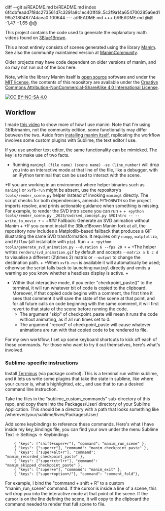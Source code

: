 diff --git a/README.md b/README.md
index 6f4dbfeadd7f8dc273561d7c3291a8c1ec401f49..5c3f9a14a654700285a6ed199a218048774daea0 100644
--- a/README.md
+++ b/README.md
@@ -1,47 +1,65 @@
 
 This project contains the code used to generate the explanatory math videos found on [3Blue1Brown](https://www.3blue1brown.com/).
 
 This almost entirely consists of scenes generated using the library [Manim](https://github.com/3b1b/manim).  See also the community maintained version at [ManimCommunity](https://github.com/ManimCommunity/manim/).
 
 Older projects may have code dependent on older versions of manim, and so may not run out of the box here.
 
 Note, while the library Manim itself is [open source](https://opensource.org/osd) software and under the [MIT license](https://github.com/3b1b/manim/blob/master/LICENSE.md), the contents of this repository are available under the [Creative Commons Attribution-NonCommercial-ShareAlike 4.0 International License][cc-by-nc-sa].
 
 [![CC BY-NC-SA 4.0][cc-by-nc-sa-image]][cc-by-nc-sa]
 
 [cc-by-nc-sa]: http://creativecommons.org/licenses/by-nc-sa/4.0/
 [cc-by-nc-sa-image]: https://licensebuttons.net/l/by-nc-sa/4.0/88x31.png
 
 ## Workflow
 
 I made [this video](https://youtu.be/rbu7Zu5X1zI) to show more of how I use manim. Note that I'm using 3b1b/manim, not the community edition, some functionality may differ between the two. Aside from [installing manim itself](https://github.com/3b1b/manim?tab=readme-ov-file#installation), replicating the workflow involves some custom plugins with Sublime, the text editor I use.
 
 If you use another text editor, the same functionality can be mimicked. The key is to make use of two facts.
 
 - Running `manimgl (file name) (scene name) -se (line_number)` will drop you into an interactive mode at that line of the file, like a debugger, with an iPython terminal that can be used to interact with the scene.
 
+If you are working in an environment where helper binaries such as `manimgl` or `xvfb-run` might be absent, use the repository’s `tools/render_scene.py` helper instead of invoking `manimgl` directly. The script checks for both dependencies, amends `PYTHONPATH` so the project imports resolve, and prints actionable guidance when something is missing. For example, to render the SVD intro scene you can run
+
+```
+python tools/render_scene.py _2025/svd/svd_concept.py SVDIntro -- --write_to_movie
+```
+
+### Fallback: Generate an SVD animation without Manim
+
+If you cannot install the 3Blue1Brown Manim fork at all, the repository now includes a Matplotlib-based fallback that produces a GIF illustrating the same SVD transformation. It requires only `numpy`, `matplotlib`, and `Pillow` (all installable with `pip`). Run
+
+```
+python tools/generate_svd_animation.py --duration 6 --fps 20
+```
+
+The helper writes `renders/svd_animation.gif` by default and accepts `--matrix a b c d` to visualise a different \(2\times 2\) matrix or `--output` to change the destination path.
+
+When `xvfb-run` is available it will automatically be used; otherwise the script falls back to launching `manimgl` directly and emits a warning so you know whether a headless display is active.
+
 - Within that interactive mode, if you enter "checkpoint_paste()" to the terminal, it will run whatever bit of code is copied to the clipboard. Moreover, if that copied code begins with a comment, the first time it sees that comment it will save the state of the scene at that point, and for all future calls on code beginning with the same comment, it will first revert to that state of the scene before running the code.
     - The argument "skip" of checkpoint_paste will mean it runs the code without animating, as if all run times set to 0.
     - The argument "record" of checkpoint_paste will cause whatever animations are run with that copied code to be rendered to file.
 
 For my own workflow, I set up some keyboard shortcuts to kick off each of these commands. For those who want to try it out themselves, here's what's involved.
 
 ### Sublime-specific instructions
 
 Install [Terminus](https://packagecontrol.io/packages/Terminus) (via package control). This is a terminal run within sublime, and it lets us write some plugins that take the state in sublime, like where your cursor is, what's highlighted, etc., and use that to run a desired command line instruction.
 
 Take the files in the "sublime_custom_commands" sub-directory of this repo, and copy them into the Packages/User/ directory of your Sublime Application. This should be a directory with a path that looks something like /wherever/your/sublime/lives/Packages/User/
 
 Add some keybindings to reference these commands. Here's what I have inside my key_bindings file, you can find your own under the menu Sublime Text -> Settings -> Keybindings
 
 ```
     { "keys": ["shift+super+r"], "command": "manim_run_scene" },
     { "keys": ["super+r"], "command": "manim_checkpoint_paste" },
     { "keys": ["super+alt+r"], "command": "manim_recorded_checkpoint_paste" },
     { "keys": ["super+ctrl+r"], "command": "manim_skipped_checkpoint_paste" },
     { "keys": ["super+e"], "command": "manim_exit" },
     { "keys": ["super+option+/"], "command": "comment_fold"},
 ```
 
 For example, I bind the "command + shift + R" to a custom "manim_run_scene" command. If the cursor is inside a line of a scene, this will drop you into the interactive mode at that point of the scene. If the cursor is on the line defining the scene, it will copy to the clipboard the command needed to render that full scene to file.
 

